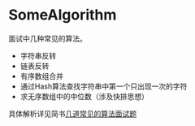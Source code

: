 # SomeAlgorithm
面试中几种常见的算法。
 + 字符串反转
 + 链表反转
 + 有序数组合并
 + 通过Hash算法查找字符串中第一个只出现一次的字符
 + 求无序数组中的中位数（涉及快排思想）
 
 
 具体解析详见简书[几道常见的算法面试题](https://www.jianshu.com/p/d0c8de0c76f4)

